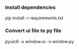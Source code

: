 ### Install dependencies
pip install -r requirements.txt


### Convert ui file to py file
pyuic6 -x window.ui -o window.py